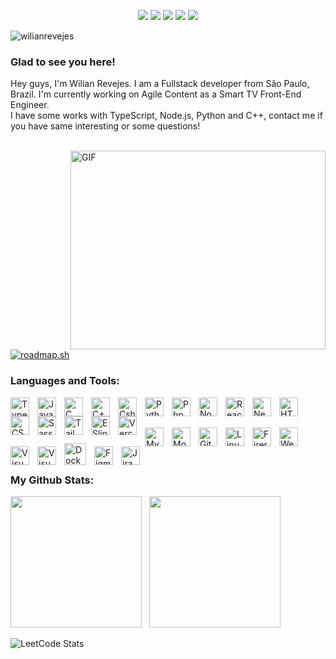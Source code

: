 <p align="center">
<a href="https://www.linkedin.com/in/bruno-sartori-dev"><img src="https://img.shields.io/badge/-bruno--sartori--dev-blue?style=flat&logo=Linkedin&logoColor=white&link=https://www.linkedin.com/in/bruno-sartori-dev" /></a>
<a href="https://medium.com/@brunosartori.dev"><img src="https://img.shields.io/badge/-@brunosartori.dev-000000?style=flat&labelColor=000000&logo=Medium&link=https://medium.com/@brunosartori.dev" /></a>
<a href="https://brunosartori.dev"><img src="https://img.shields.io/badge/-brunosartori.dev-47CCCC?style=flat&logo=Google-Chrome&logoColor=white&link=https://brunosartori.dev" /></a>
<a href="https://instagram.com/brunosartori.dev"><img src="https://img.shields.io/badge/-brunosartori.dev-purple?style=flat&logo=instagram&logoColor=white&link=https://instagram.com/brunosartori.dev/" /></a>
<a href="mailto:brunosartori.dev@gmail.com"><img src="https://img.shields.io/badge/-brunosartori.dev@gmail.com-c14438?style=flat&logo=Gmail&logoColor=white&link=mailto:brunosartori.dev@gmail.com" /></a>
</p>


![wilianrevejes](https://socialify.git.ci/wilianrevejes/wilianrevejes/image?font=Raleway&name=1&pattern=Diagonal%20Stripes&stargazers=1&theme=Dark)



### Glad to see you here!

Hey guys, I'm Wilian Revejes. I am a Fullstack developer from São Paulo, Brazil. I'm currently working on Agile Content as a Smart TV Front-End Engineer.
<br />
I have some works with TypeScript, Node.js, Python and C++, contact me if you have same interesting or some questions!
<br /><br />

<img align="right" alt="GIF" src="https://github.com/wilianrevejes/wilianrevejes/blob/master/public/coding.gif?raw=true" width="408" height="318" />

[![roadmap.sh](https://roadmap.sh/card/tall/66ba2238b64402e052a7ac8e?variant=dark&roadmaps=frontend)](https://roadmap.sh)


### Languages and Tools:

[<img align="left" alt="TypeScript" width="30px" src="https://cdn.jsdelivr.net/gh/devicons/devicon/icons/typescript/typescript-original.svg" style="padding-right:10px;" />](https://www.typescriptlang.org/)
[<img align="left" alt="JavaScript" width="30px" src="https://cdn.jsdelivr.net/gh/devicons/devicon/icons/javascript/javascript-original.svg" style="padding-right:10px;" />](https://developer.mozilla.org/en-US/docs/Web/JavaScript)
[<img align="left" alt="C" width="30px" src="https://cdn.jsdelivr.net/gh/devicons/devicon/icons/c/c-original.svg" style="padding-right:10px;" />](https://isocpp.org/)
[<img align="left" alt="C++" width="30px" src="https://cdn.jsdelivr.net/gh/devicons/devicon/icons/cplusplus/cplusplus-original.svg" style="padding-right:10px;" />](https://isocpp.org/)
[<img align="left" alt="Csharp" width="30px" src="https://cdn.jsdelivr.net/gh/devicons/devicon/icons/csharp/csharp-original.svg" style="padding-right:10px;" />](https://learn.microsoft.com/en-us/dotnet/csharp/tour-of-csharp/)
[<img align="left" alt="Python" width="30px" src="https://cdn.jsdelivr.net/gh/devicons/devicon/icons/python/python-original.svg" style="padding-right:10px;" />](https://www.python.org/)
[<img align="left" alt="Php" width="30px" src="https://cdn.jsdelivr.net/gh/devicons/devicon/icons/php/php-original.svg" style="padding-right:10px;" />](https://www.php.net/)
[<img align="left" alt="Node.js" width="30px" src="https://cdn.jsdelivr.net/gh/devicons/devicon/icons/nodejs/nodejs-original.svg" style="padding-right:10px;" />](https://nodejs.org/en)
[<img align="left" alt="React" width="30px" src="https://cdn.jsdelivr.net/gh/devicons/devicon/icons/react/react-original.svg" style="padding-right:10px;" />](https://react.dev/)
[<img align="left" alt="Next.js" width="30px" src="https://cdn.jsdelivr.net/gh/devicons/devicon/icons/nextjs/nextjs-original.svg" style="padding-right:10px;" />](https://nextjs.org/)
[<img align="left" alt="HTML5" width="30px" src="https://cdn.jsdelivr.net/gh/devicons/devicon/icons/html5/html5-original.svg" style="padding-right:10px;" />](https://www.w3schools.com/html/)
[<img align="left" alt="CSS3" width="30px" src="https://cdn.jsdelivr.net/gh/devicons/devicon/icons/css3/css3-original.svg" style="padding-right:10px;" />](https://www.w3schools.com/css/)
[<img align="left" alt="Sass" width="30px" src="https://cdn.jsdelivr.net/gh/devicons/devicon/icons/sass/sass-original.svg" style="padding-right:10px;" />](https://sass-lang.com/)
[<img align="left" alt="Tailwind CSS" width="30px" src="https://cdn.jsdelivr.net/gh/devicons/devicon/icons/tailwindcss/tailwindcss-original.svg" style="padding-right:10px;" />](https://tailwindcss.com/)
[<img align="left" alt="ESlint" width="30px" src="https://cdn.jsdelivr.net/gh/devicons/devicon/icons/eslint/eslint-original.svg" style="padding-right:10px;" />](https://eslint.org/)
[<img align="left" alt="Vercel" width="30px" src="https://cdn.jsdelivr.net/gh/devicons/devicon/icons/vercel/vercel-original.svg" style="padding-right:10px;" />](https://vercel.com/)

<br /><br />

[<img align="left" alt="MySQL" width="30px" src="https://cdn.jsdelivr.net/gh/devicons/devicon/icons/mysql/mysql-original.svg" style="padding-right:10px;" />](https://www.mysql.com/)
[<img align="left" alt="MongoDB" width="30px" src="https://cdn.jsdelivr.net/gh/devicons/devicon/icons/mongodb/mongodb-original.svg" style="padding-right:10px;" />](https://www.mongodb.com/)
[<img align="left" alt="Git" width="30px" src="https://cdn.jsdelivr.net/gh/devicons/devicon/icons/git/git-original.svg" style="padding-right:10px;" />](https://git-scm.com/)
[<img align="left" alt="Linux" width="30px" src="https://cdn.jsdelivr.net/gh/devicons/devicon/icons/linux/linux-original.svg" style="padding-right:10px;" />](https://www.linux.org/)
[<img align="left" alt="Firerbase" width="30px" src="https://cdn.jsdelivr.net/gh/devicons/devicon/icons/firebase/firebase-original.svg" style="padding-right:10px;" />](https://firebase.google.com/)
[<img align="left" alt="Webpack" width="30px" src="https://cdn.jsdelivr.net/gh/devicons/devicon/icons/webpack/webpack-original.svg" style="padding-right:10px;" />](https://webpack.js.org/)
[<img align="left" alt="Visual Studio Code" width="30px" src="https://cdn.jsdelivr.net/gh/devicons/devicon/icons/vscode/vscode-original.svg" style="padding-right:10px;" />](https://code.visualstudio.com/)
[<img align="left" alt="Visual Studio" width="30px" src="https://cdn.jsdelivr.net/gh/devicons/devicon/icons/visualstudio/visualstudio-original.svg" style="padding-right:10px;" />](https://code.visualstudio.com/)
[<img align="left" alt="Docker" width="35px" style="padding-right: 10px; margin-top: -5px;" src="https://cdn.jsdelivr.net/gh/devicons/devicon/icons/docker/docker-original.svg" />](https://www.docker.com/)
[<img align="left" alt="Figma" width="30px" src="https://cdn.jsdelivr.net/gh/devicons/devicon/icons/figma/figma-original.svg" style="padding-right:10px;" />](figma.com)
[<img align="left" alt="Jira" width="30px" src="https://cdn.jsdelivr.net/gh/devicons/devicon/icons/jira/jira-original.svg" style="padding-right:10px;" />](https://www.atlassian.com/software/jira)


<br /><br /><br />

### My Github Stats:

<p>
<img height="210em" src="https://github-readme-stats.vercel.app/api?username=wilianrevejes&show_icons=true&hide_border=true&theme=dark&count_private=true&include_all_commits=true" />
&nbsp;
<img height="210em" src="https://github-readme-stats.vercel.app/api/top-langs/?username=wilianrevejes&exclude_repo=KNN-Image-Classification&show_icons=true&theme=dark&hide_border=true&layout=compact&langs_count=8"/>
</p>

![LeetCode Stats](https://leetcard.jacoblin.cool/wilianrevejes?theme=dark&font=Ubuntu&ext=activity)
<!--
**wilianrevejes/wilianrevejes** is a ✨ _special_ ✨ repository because its `README.md` (this file) appears on your GitHub profile.

Here are some ideas to get you started:

- 🔭 I’m currently working on ...
- 🌱 I’m currently learning ...
- 👯 I’m looking to collaborate on ...
- 🤔 I’m looking for help with ...
- 💬 Ask me about ...
- 📫 How to reach me: ...
- 😄 Pronouns: ...
- ⚡ Fun fact: ...
-->
